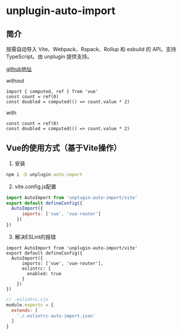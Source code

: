 # unplugin-auto-import

## 简介

按需自动导入 Vite、Webpack、Rspack、Rollup 和 esbuild 的 API。支持 TypeScript。由 unplugin 提供支持。

[github地址](https://github.com/unplugin/unplugin-auto-import)

without

```vue
import { computed, ref } from 'vue'
const count = ref(0)
const doubled = computed(() => count.value * 2)
```

with 
```vue
const count = ref(0)
const doubled = computed(() => count.value * 2)
```

## Vue的使用方式（基于Vite操作）

1. 安装
```cmd
npm i -D unplugin-auto-import
```

2. vite.config.js配置
```javascript
import AutoImport from 'unplugin-auto-import/vite'
export default defineConfig({
  AutoImport({
      imports: ['vue', 'vue-router']
    })
})
```

3. 解决ESLint的报错
```javascript{5-7}
import AutoImport from 'unplugin-auto-import/vite'
export default defineConfig({
  AutoImport({
      imports: ['vue', 'vue-router'],
      eslintrc: {
        enabled: true
      }
    })
})
```

```javascript
// .eslintrc.cjs
module.exports = {
  extends: [
    './.eslintrc-auto-import.json'
  ]
}
```
